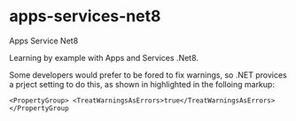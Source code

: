 # apps-services-net8
Apps Service Net8

Learning by example with Apps and Services .Net8.

Some developers would prefer to be fored to fix warnings, so .NET provices a prject setting
to do this, as shown in highlighted in the folloing markup:

`
<PropertyGroup>
<TreatWarningsAsErrors>true</TreatWarningsAsErrors>
</PropertyGroup
`

